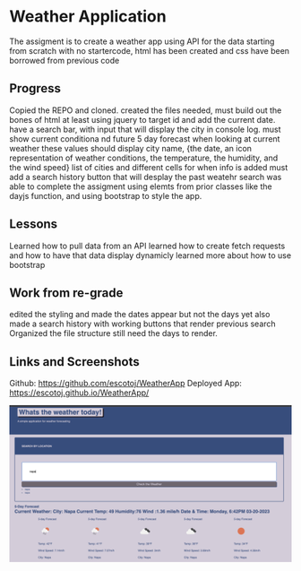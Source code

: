 # Weather Application
The assigment is to create a weather app using API for the data
starting from scratch with no startercode, html has been created and css have been borrowed from previous code


## Progress
Copied the REPO and cloned. 
created the files needed, must build out the bones of html at least 
using jquery to target id and add the current date.
have a search bar, with input that will display the city in console log.
must show current conditiona nd future 5 day forecast
when looking at current weather these values should display city name, {the date, an icon representation of weather conditions, the temperature, the humidity, and the wind speed}
list of cities and different cells for when info is added
must add a search history button that will desplay the past weatehr search
was able to complete the assigment using elemts from prior classes like the dayjs function, and using bootstrap to style the app. 

## Lessons 
Learned how to pull data from an API
learned how to create fetch requests and how to have that data display dynamicly
learned more about how to use bootstrap

## Work from re-grade
edited the styling and made the dates appear but not the days yet
also made a search history with working buttons that render previous search 
Organized the file structure
still need the days to render. 


## Links and Screenshots
Github: https://github.com/escotoj/WeatherApp 
Deployed App: https://escotoj.github.io/WeatherApp/ 

![this is an image](weatherApp.png)

